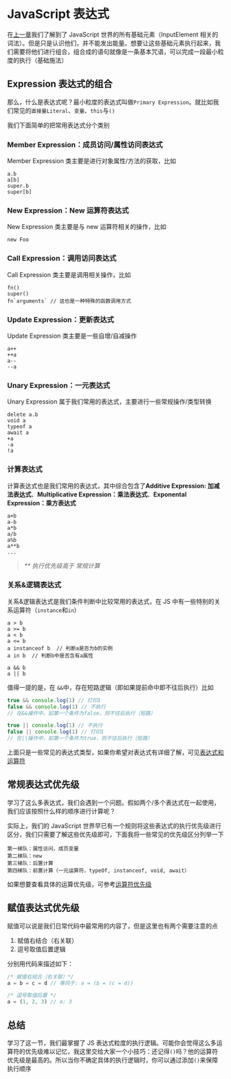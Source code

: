 # JavaScript 表达式

在[上一章](https://zhuanlan.zhihu.com/p/218069992)我们了解到了 JavaScript 世界的所有基础元素（InputElement 相关的词法）。但是只是认识他们，并不能发出能量。想要让这些基础元素执行起来，我们需要将他们进行组合，组合成的语句就像是一条基本咒语，可以完成一段最小粒度的执行（基础施法）

## Expression 表达式的组合

那么，什么是表达式呢？最小粒度的表达式叫做`Primary Expression`。就比如我们常见的`直接量Literal`、`变量`、`this`与`()`

我们下面简单的把常用表达式分个类别

### Member Expression：成员访问/属性访问表达式

Member Expression 类主要是进行对象属性/方法的获取，比如

```
a.b
a[b]
super.b
super[b]
```

### New Expression：New 运算符表达式

New Expression 类主要是与 new 运算符相关的操作，比如

```
new Foo
```

### Call Expression：调用访问表达式

Call Expression 类主要是调用相关操作，比如

```
fn()
super()
fn`arguments` // 这也是一种特殊的函数调用方式
```

### Update Expression：更新表达式

Update Expression 类主要是一些自增/自减操作

```
a++
++a
a--
--a
```

### Unary Expression：一元表达式

Unary Expression 属于我们常用的表达式，主要进行一些常规操作/类型转换

```
delete a.b
void a
typeof a
await a
+a
-a
!a
```

### 计算表达式

计算表达式也是我们常用的表达式，其中综合包含了**Additive Expression: 加减法表达式**、**Multiplicative Expression：乘法表达式**、**Exponental Expression：乘方表达式**

```
a+b
a-b
a*b
a/b
a%b
a**b
...
```

> _\*\* 执行优先级高于 常规计算_

### 关系&逻辑表达式

关系&逻辑表达式是我们条件判断中比较常用的表达式，在 JS 中有一些特别的关系运算符（`instance`和`in`）

```
a > b
a >= b
a < b
a <= b
a instanceof b	// 判断a是否为b的实例
a in b	// 判断b中是否含有a属性

a && b
a || b
```

值得一提的是，在 `&&`中，存在短路逻辑（即如果提前命中即不往后执行）比如

```js
true && console.log(1) // 打印1
false && console.log(1) // 不执行
// 在&&操作中，如第一个条件为false，则不往后执行（短路）

true || console.log(1) // 不执行
false || console.log(1) // 打印1
// 在||操作中，如第一个条件为true，则不往后执行（短路）
```

上面只是一些常见的表达式类型，如果你希望对表达式有详细了解，可见[表达式和运算符](https://developer.mozilla.org/zh-CN/docs/Web/JavaScript/Reference/Operators)

## 常规表达式优先级

学习了这么多表达式，我们会遇到一个问题。假如两个/多个表达式在一起使用，我们应该按照什么样的顺序进行计算呢？

实际上，我们的 JavaScript 世界早已有一个规则将这些表达式的执行优先级进行区分，我们只需要了解这些优先级即可，下面我将一些常见的优先级区分列举一下

```
第一梯队：属性访问，成员变量
第二梯队：new
第三梯队：后置计算
第四梯队：前置计算（一元运算符，typeOf, instanceof, void, await）
```

如果想要查看具体的运算优先级，可参考[运算符优先级](https://developer.mozilla.org/zh-CN/docs/Web/JavaScript/Reference/Operators/Operator_Precedence)

## 赋值表达式优先级

赋值可以说是我们日常代码中最常用的内容了，但是这里也有两个需要注意的点

1. 赋值右结合（右关联）
2. 逗号取值后置逻辑

分别用代码来描述如下：

```js
/* 赋值右结合（右关联）*/
a = b = c = d // 等同于: a = (b = (c = d))

/* 逗号取值后置 */
a = (1, 2, 3) // a: 3
```

## 总结

学习了这一节，我们最掌握了 JS 表达式粒度的执行逻辑。可能你会觉得这么多运算符的优先级难以记忆，我这里交给大家一个小技巧：还记得`()`吗？他的运算符优先级是最高的。所以当你不确定具体的执行逻辑时，你可以通过添加`()`来保障执行顺序
